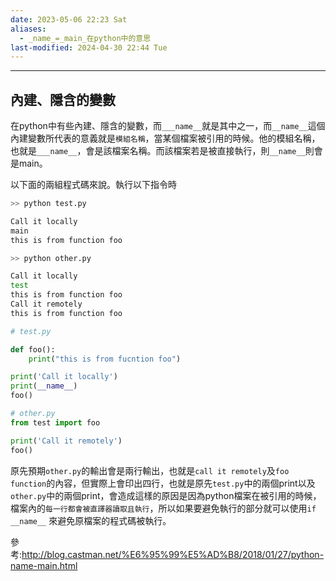 ```yaml
---
date: 2023-05-06 22:23 Sat
aliases:
  - _name_=_main_在python中的意思
last-modified: 2024-04-30 22:44 Tue
---
```


---

## 內建、隱含的變數

在python中有些內建、隱含的變數，而`___name__`就是其中之一，而`__name__`這個內建變數所代表的意義就是`模組名稱`，當某個檔案被引用的時候。他的模組名稱，也就是`___name__`，會是該檔案名稱。而該檔案若是被直接執行，則`__name__`則會是main。

以下面的兩組程式碼來說。執行以下指令時
```bash
>> python test.py

Call it locally
main
this is from function foo

>> python other.py

Call it locally
test
this is from function foo
Call it remotely
this is from function foo
```

```python
# test.py

def foo():
	print("this is from fucntion foo")

print('Call it locally')
print(__name__)
foo()
```

```python
# other.py
from test import foo

print('Call it remotely')
foo()
```

原先預期`other.py`的輸出會是兩行輸出，也就是`call it remotely`及`foo function`的內容，但實際上會印出四行，也就是原先`test.py`中的兩個print以及`other.py`中的兩個print，會造成這樣的原因是因為python檔案在被引用的時候，檔案內的`每一行都會被直譯器讀取且執行`，所以如果要避免執行的部分就可以使用`if __name__` 來避免原檔案的程式碼被執行。

參考:http://blog.castman.net/%E6%95%99%E5%AD%B8/2018/01/27/python-name-main.html
